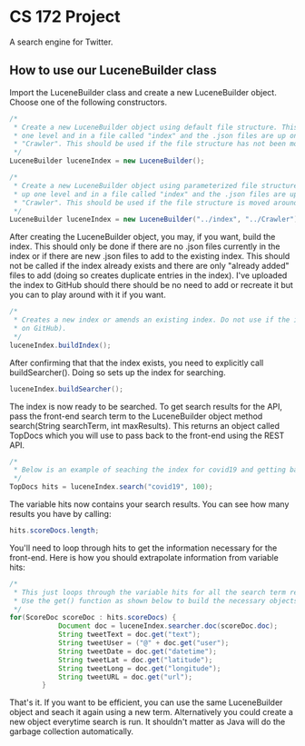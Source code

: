 # CS 172 Project

A search engine for Twitter.

## How to use our LuceneBuilder class

Import the LuceneBuilder class and create a new LuceneBuilder object. Choose one of the following constructors.

```java
/*
 * Create a new LuceneBuilder object using default file structure. This assumes the index will be up
 * one level and in a file called "index" and the .json files are up one level and in a file called
 * "Crawler". This should be used if the file structure has not been moved.
 */
LuceneBuilder luceneIndex = new LuceneBuilder();

/*
 * Create a new LuceneBuilder object using parameterized file structure. This assumes the index will be
 * up one level and in a file called "index" and the .json files are up one level and in a file called
 * "Crawler". This should be used if the file structure is moved around.
 */
LuceneBuilder luceneIndex = new LuceneBuilder("../index", "../Crawler");
```

After creating the LuceneBuilder object, you may, if you want, build the index. This should only be done if there are no .json files currently in the index or if there are new .json files to add to the existing index. This should not be called if the index already exists and there are only "already added" files to add (doing so creates duplicate entries in the index). I've uploaded the index to GitHub should there should be no need to add or recreate it but you can to play around with it if you want.

```java
/*
 * Creates a new index or amends an existing index. Do not use if the index already exists (as it does
 * on GitHub).
 */
luceneIndex.buildIndex();
```

After confirming that that the index exists, you need to explicitly call buildSearcher(). Doing so sets up the index for searching.

```java
luceneIndex.buildSearcher();
```

The index is now ready to be searched. To get search results for the API, pass the front-end search term to the LuceneBuilder object method search(String searchTerm, int maxResults). This returns an object called TopDocs which you will use to pass back to the front-end using the REST API.

```java
/*
 * Below is an example of seaching the index for covid19 and getting back up to 100 results.
 */
TopDocs hits = luceneIndex.search("covid19", 100);
```

The variable hits now contains your search results. You can see how many results you have by calling:
```java
hits.scoreDocs.length;
```

You'll need to loop through hits to get the information necessary for the front-end. Here is how you should extrapolate information from variable hits:
```java
/*
 * This just loops through the variable hits for all the search term results. They are already in order.
 * Use the get() function as shown below to build the necessary objects for the front-end.
 */
for(ScoreDoc scoreDoc : hits.scoreDocs) {
            Document doc = luceneIndex.searcher.doc(scoreDoc.doc);
            String tweetText = doc.get("text");
            String tweetUser = ("@" + doc.get("user");
            String tweetDate = doc.get("datetime");
            String tweetLat = doc.get("latitude");
            String tweetLong = doc.get("longitude");
            String tweetURL = doc.get("url");
        }
```

That's it. If you want to be efficient, you can use the same LuceneBuilder object and seach it again using a new term. Alternatively you could create a new object everytime search is run. It shouldn't matter as Java will do the garbage collection automatically.
